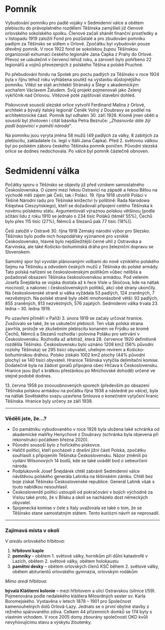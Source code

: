 # Pomník

Vybudování pomníku pro padlé vojáky v Sedmidenní válce a obětem plebiscitu do právoplatného rozdělení Těšínska zamýšleli již členové orlovského sokolského spolku. Členové začali shánět finanční prostředky a v listopadu 1919 založili Fond pro pozůstalé a pro zbudování pomníku padlým za Těšínsko se sídlem v Orlové. Zpočátku byl vybudován pouze dřevěný pomník. V roce 1922 fond se sokolskou župou Těšínskou organizovali exhumaci českého legionáře Jana Čapka z Prahy do Orlové. Převoz se uskutečnil v červenci téhož roku, a zároveň bylo pohřbeno 22 legionářů a vojínů převezených z polského Těšína a polské Pruchné.

Po přebudování fondu na Spolek pro poctu padlých za Těšínsko v roce 1924 byla v říjnu téhož roku vyhlášena soutěž na výstavbu důstojnějšího pomníku. Vítězi se stali architekti Stránský a Šlégr s akademickým sochařem Václavem Žaludem. Svůj projekt pojmenovali jako Zelený vykřičník nad Orlovou. Vítězové poté zajišťovali stavební dohled.

Pískovcové sousoší slezské orlice vytvořil Ferdinand Malina z Orlové, architekt a bývalý italský legionář Čeněk Volný z Doubravy se podílel na architektonické části. Pomník byl odhalen 30. září 1928. Kromě jmen obětí a sousoší byl zhotoven i citát básníka Petra Bezruče: _„Zhasnuvše dále žijí padlí bojovníci v paměti národa“_.

Na pomníku jsou vyryta jména 58 mužů (49 padlých za války, 8 zabitých za plebiscitu, zakladatele čs. legií v Itálii Jana Čapka). Před 2. světovou válkou byl po polském záboru českého Těšínska pomník poničen. Původní slezská orlice se dodnes nedochovala. Po válce byl pomník částečně obnoven.

# Sedmidenní válka

Počátky sporu o Těšínsko se objevily již před vznikem samostatného Československa. O území mezi řekou Ostravicí na západě a řekou Bělou na východě měli zájem jak Češi, tak i Poláci. 19. října 1918 utvořili Poláci v Těšíně Národní radu pro Těšínské knížectví (v polštině: Rada Narodowa Kśięstwa Cieszyńskiego), kteří se dožadovali připojení celého Těšínska k novému polskému státu. Argumentovali výraznou polskou většinou [podle sčítání lidu z roku 1910 se jednalo o 234 tisíc Poláků (téměř 55%), Čechů bylo přes 115 tisíc (27%), Němců a Slezanů pak 77 tisíc (18%)].

Češi založili v Ostravě 30. října 1918 Zemský národní výbor pro Slezsko. Těšínsko bylo podle nich hospodářsky významné pro vzniklé Československo, hlavně bylo nejdůležitější černé uhlí z Ostravska a Karvinska, ale také Košicko-bohumínská dráha pro železniční dopravu se Slovenskem.

Samotný spor byl vyvolán plánovanými volbami do nově vzniklého polského Sejmu na Těšínsku a odvodem českých mužů z Těšínska do polské armády. Tato polská nařízení se československým politikům vůbec nelíbila a požadovali obsazení Těšínska československou armádou. Pod velením Josefa Šnejdárka se vojska dostala až k řece Visle u Skočova, kde na nátlak mocností, a nakonec i československých politiků, akci obě strany ukončily. Na československé straně si válka vyžádala 53 padlých, 124 zraněných, 7 nezvěstných. Na polské straně byly oběti mnohonásobně větší: 92 padlých, 855 zraněných, 813 nezvěstných, 576 zajatých. Sedmidenní válka trvala 23. ledna – 30. ledna 1919.

Po uzavření příměří v Paříži 3. února 1919 se začaly určovat hranice. Zvažovalo se také, že se uskuteční plebiscit. Ten však polská strana zavrhla, protože ve zkušebním plebiscitu konaném ve Frýdku se kromě Čechů, Němců a Slezanů rozhodla i polovina Poláku pro setrvání v Československu. Rozhodla až arbitráž, která 28. července 1920 definitivně rozdělila Těšínsko. Československu bylo uznáno 1208 km2 (56% původní rozlohy Těšínska) se 295 tisíci obyvateli, uhelným revírem a Košicko- bohumínskou dráhou. Polsko získalo 1002 km2 plochy (44% původní plochy) se 140 tisíci obyvateli. Hranice Těšínska vytyčila delimitační komise. Dodatečně byla na žádost goralů připojena obec Hrčava k Československu. Hranice jsou (byť s krátkou přestávkou po Mnichovské dohodě) určené ve stejné podobě dodnes.

13\. června 1958 po znovuobnovených sporech (především po obsazení Těšínska polskou armádou na počátku října 1938 a následně po válce), byla na nátlak Sovětského svazu uzavřena Smlouva o konečném vytyčení hranic Těšínska. Hranice byly určeny ze září 1938.

---

### Věděli jste, že...?

- Do památníku vybudovaného v roce 1928 byla uložena také schránka od akademické malířky Henychové z Doubravy (schránka byla objevena při rekonstrukci počátkem března 2020).
- Původní sousoší bylo z hořického pískovce.
- Haličtí politici, kteří pocházeli z dnešní jižní části Polska, zpočátku souhlasili s připojením Těšínska Československu. Názor změnili po vydání Wilsonových 14 bodů, kde se také uváděl bod o sebeurčení národa.
- Podplukovník Josef Šnejdárek chtěl zabránit Sedmidenní válce návštěvou polského generála Latinika na těšínském zámku. Chtěl bez boje získat Těšínsko Československé republice. Generál Latinik však s touto nabídkou nesouhlasil.
- Českoslovenští politici ustoupili od pokračování v bojích východně za Vislou také proto, že v Bílsku a okolí se nacházelo dost německých obyvatel.
- Spojenecká komise v čele s Italy uvažovala se také o tom, že se Těšínsko stane samostatným státem. Tento kuriózní návrh se neprosadil.

---

### Zajímavá místa v okolí

_V areálu orlovského hřbitova:_

1. **hřbitovní kaple**
2. **pomníky** – obětem 1. světové války, horníkům při důlní katastrofě v Lazích, obětem 2. světové války, obětem holokaustu
3. **pamětní desky** – obětem orlovských členů KSČ během 2. světové války, obětem abiturientů orlovského gymnázia, orlovským rodákům

_Mimo areál hřbitova:_

**bývalá Klášterní kolonie** – mezi hřbitovem a ulicí Ostravskou (silnice I/59). Pojmenována podle
nedalekého kláštera Milosrdných sester sv. Karla Boromejského. Vystavěna v letech 1878 – 1901 pro
Společnost kamenouhelných dolů Orlová-Lazy. Jednalo se o první obytné stavby z režného
spárovaného zdiva. Celkem 44 přízemních domků se 174 byty s vlastním vchodem. V roce 2005 domy
zbourány společností OKD kvůli nevyhovujícímu stavu a výskytu žloutenky.
